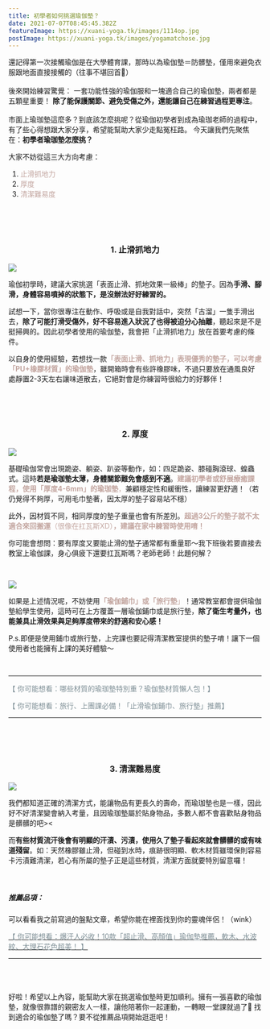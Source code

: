 ```yaml
---
title: 初學者如何挑選瑜伽墊？
date: 2021-07-07T08:45:45.382Z
featureImage: https://xuani-yoga.tk/images/1114op.jpg
postImage: https://xuani-yoga.tk/images/yogamatchose.jpg
---
```

還記得第一次接觸瑜伽是在大學體育課，那時以為瑜伽墊＝防髒墊，僅用來避免衣服跟地面直接接觸的（往事不堪回首🙂）
<br>
<br>
後來開始練習驚覺：
一套功能性強的瑜伽服和一塊適合自己的瑜伽墊，兩者都是五顆星重要！
**除了能保護關節、避免受傷之外，還能讓自己在練習過程更專注**。
<br>
<br>
市面上瑜珈墊這麼多？到底該怎麼挑呢？從瑜伽初學者到成為瑜珈老師的過程中，有了些心得想跟大家分享，希望能幫助大家少走點冤枉路。
今天讓我們先聚焦在：**初學者瑜珈墊怎麼挑？**

大家不妨從這三大方向考慮：

1. <font color=#c3a6a0>止滑抓地力</font>
2. <font color=#c3a6a0>厚度</font>
3. <font color=#c3a6a0>清潔難易度</font>

<br>

<br>

<br>

### <center>1. 止滑抓地力</center>

![](https://xuani-yoga.tk/images/dogpose2.jpg)

瑜伽初學時，建議大家挑選「表面止滑、抓地效果一級棒」的墊子。因為**手滑、腳滑，身體容易噴掉的狀態下，是沒辦法好好練習的。**

試想一下，當你很專注在動作、呼吸或是自我對話中，突然「古溜」一隻手滑出去，**除了可能打滑受傷外，好不容易進入狀況了也得被迫分心抽離**，聽起來是不是挺掃興的。因此初學者使用的瑜伽墊，我會把「止滑抓地力」放在首要考慮的條件。

以自身的使用經驗，若想找一款<font color=#c3a6a0>**「表面止滑、抓地力」表現優秀的墊子，可以考慮「PU+橡膠材質」的瑜伽墊**</font>，雖開箱時會有些許橡膠味，不過只要放在通風良好處靜置2-3天左右讓味道散去，它絕對會是你練習時很給力的好夥伴！

<br>

<br>

<br>

### <center>2. 厚度</center>

![](https://xuani-yoga.tk/images/all-four.jpg)

基礎瑜伽常會出現跪姿、躺姿、趴姿等動作，如：四足跪姿、膝碰胸滾球、蝗蟲式。這時**若是瑜珈墊太薄，身體關節難免會感到不適**。<font color=#c3a6a0>**建議初學者或舒展療癒課程，使用「厚度4-6mm」的瑜珈墊**，</font>兼顧穩定性和緩衝性，讓練習更舒適！（若仍覺得不夠厚，可用毛巾墊著，因太厚的墊子容易站不穩）

此外，因材質不同，相同厚度的墊子重量也會有所差別。<font color=#c3a6a0>**超過3公斤的墊子就不太適合來回搬運**（很像在扛瓦斯XD）**，建議在家中練習時使用唷！**</font><br> 

你可能會想問：要有厚度又要能止滑的墊子通常都有重量耶～我下班後若要直接去教室上瑜伽課，身心俱疲下還要扛瓦斯嗎？老師老師！此題何解？

<br>

![](https://xuani-yoga.tk/images/tower.jpg)

如果是上述情況呢，不妨使用<font color=#c3a6a0>**「瑜伽鋪巾」或「旅行墊**」</font>！通常教室都會提供瑜伽墊給學生使用，這時可在上方覆蓋一層瑜伽鋪巾或是旅行墊，**除了衛生考量外，也能兼具止滑效果與足夠厚度帶來的舒適和安心感！**

P.s.即便是使用鋪巾或旅行墊，上完課也要記得清潔教室提供的墊子唷！讓下一個使用者也能擁有上課的美好體驗～

<br>

- - -

<font color=#7d8e95>【 你可能想看：哪些材質的瑜珈墊特別重？瑜伽墊材質懶人包！】</font>

<font color=#7d8e95>【 你可能想看：旅行、上團課必備！「止滑瑜伽鋪巾、旅行墊」推薦】</font>

- - -

<br>
<br>
<br>

### <center>3. 清潔難易度</center>

![](https://xuani-yoga.tk/images/a3.jpg)

我們都知道正確的清潔方式，能讓物品有更長久的壽命，而瑜珈墊也是一樣，因此好不好清潔變會納入考量，且因瑜珈墊屬於貼身物品，多數人都不會喜歡貼身物品是髒髒的吧><

而**有些材質流汗後會有明顯的汗漬、污漬，使用久了墊子看起來就會髒髒的或有味道殘留**。如：天然橡膠雖止滑，但碰到水時，痕跡很明顯、軟木材質雖環保則容易卡污漬難清潔，若心有所屬的墊子正是這些材質，清潔方面就要特別留意囉！
<br>
<br>
<br>

##### 推薦品項：

可以看看我之前寫過的盤點文章，希望你能在裡面找到你的靈魂伴侶！（wink）

<a href="https://www.niusnews.com/=P0ff8gw00?sc=fo7cn" target="_blank"><font color="#7D8E95">【 你可能想看：爆汗人必收！10款「超止滑、高顏值」瑜伽墊推薦，軟木、水波紋、大理石花色超美！  】</font></a>

- - -

<br>
<br>
<br>
好啦！希望以上內容，能幫助大家在挑選瑜伽墊時更加順利。擁有一張喜歡的瑜伽墊，就像很靠譜的親密友人一樣，讓他陪著你一起運動，一轉眼一堂課就過了🥰 找到適合的瑜伽墊了嗎？要不從推薦品項開始逛逛吧！